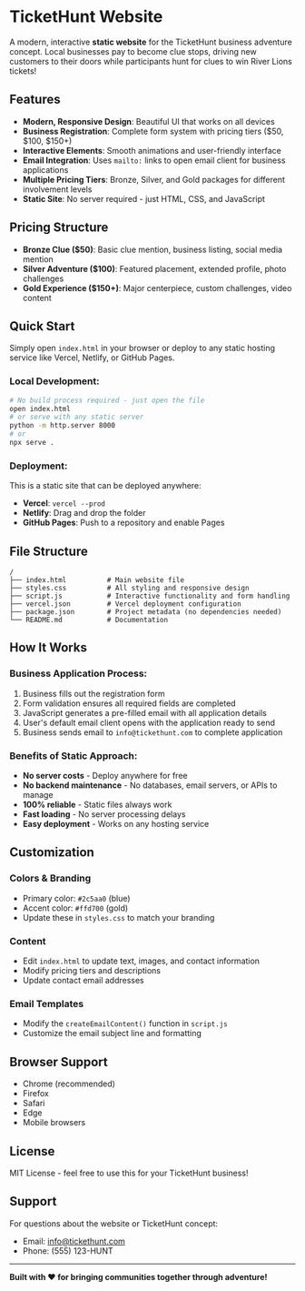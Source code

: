 # TicketHunt Website

A modern, interactive **static website** for the TicketHunt business adventure concept. Local businesses pay to become clue stops, driving new customers to their doors while participants hunt for clues to win River Lions tickets!

## Features

- **Modern, Responsive Design**: Beautiful UI that works on all devices
- **Business Registration**: Complete form system with pricing tiers ($50, $100, $150+)
- **Interactive Elements**: Smooth animations and user-friendly interface
- **Email Integration**: Uses `mailto:` links to open email client for business applications
- **Multiple Pricing Tiers**: Bronze, Silver, and Gold packages for different involvement levels
- **Static Site**: No server required - just HTML, CSS, and JavaScript

## Pricing Structure

- **Bronze Clue ($50)**: Basic clue mention, business listing, social media mention
- **Silver Adventure ($100)**: Featured placement, extended profile, photo challenges
- **Gold Experience ($150+)**: Major centerpiece, custom challenges, video content

## Quick Start

Simply open `index.html` in your browser or deploy to any static hosting service like Vercel, Netlify, or GitHub Pages.

### Local Development:
```bash
# No build process required - just open the file
open index.html
# or serve with any static server
python -m http.server 8000
# or
npx serve .
```

### Deployment:
This is a static site that can be deployed anywhere:
- **Vercel**: `vercel --prod`
- **Netlify**: Drag and drop the folder
- **GitHub Pages**: Push to a repository and enable Pages

## File Structure

```
/
├── index.html          # Main website file
├── styles.css          # All styling and responsive design
├── script.js           # Interactive functionality and form handling
├── vercel.json         # Vercel deployment configuration
├── package.json        # Project metadata (no dependencies needed)
└── README.md           # Documentation
```

## How It Works

### Business Application Process:
1. Business fills out the registration form
2. Form validation ensures all required fields are completed
3. JavaScript generates a pre-filled email with all application details
4. User's default email client opens with the application ready to send
5. Business sends email to `info@tickethunt.com` to complete application

### Benefits of Static Approach:
- **No server costs** - Deploy anywhere for free
- **No backend maintenance** - No databases, email servers, or APIs to manage
- **100% reliable** - Static files always work
- **Fast loading** - No server processing delays
- **Easy deployment** - Works on any hosting service

## Customization

### Colors & Branding
- Primary color: `#2c5aa0` (blue)
- Accent color: `#ffd700` (gold)
- Update these in `styles.css` to match your branding

### Content
- Edit `index.html` to update text, images, and contact information
- Modify pricing tiers and descriptions
- Update contact email addresses

### Email Templates
- Modify the `createEmailContent()` function in `script.js`
- Customize the email subject line and formatting

## Browser Support

- Chrome (recommended)
- Firefox
- Safari
- Edge
- Mobile browsers

## License

MIT License - feel free to use this for your TicketHunt business!

## Support

For questions about the website or TicketHunt concept:
- Email: info@tickethunt.com
- Phone: (555) 123-HUNT

---

**Built with ❤️ for bringing communities together through adventure!**
